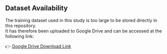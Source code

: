 ## Dataset Availability

The training dataset used in this study is too large to be stored directly in this repository.  
It has therefore been uploaded to Google Drive and can be accessed at the following link:

👉 [Google Drive Download Link](https://drive.google.com/your_dataset_link)
